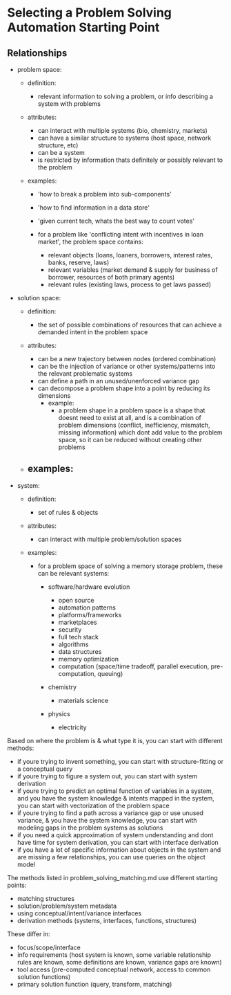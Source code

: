 # Selecting a Problem Solving Automation Starting Point


## Relationships

- problem space: 

	- definition: 
		- relevant information to solving a problem, or info describing a system with problems

	- attributes:
		- can interact with multiple systems (bio, chemistry, markets)
		- can have a similar structure to systems (host space, network structure, etc)
		- can be a system
		- is restricted by information thats definitely or possibly relevant to the problem

	- examples:
		- 'how to break a problem into sub-components'
		- 'how to find information in a data store'
		- 'given current tech, whats the best way to count votes'

		- for a problem like 'conflicting intent with incentives in loan market', the problem space contains:
			- relevant objects (loans, loaners, borrowers, interest rates, banks, reserve, laws)
			- relevant variables (market demand & supply for business of borrower, resources of both primary agents)
			- relevant rules (existing laws, process to get laws passed)

- solution space:

	- definition: 
		- the set of possible combinations of resources that can achieve a demanded intent in the problem space

	- attributes:
		- can be a new trajectory between nodes (ordered combination)
		- can be the injection of variance or other systems/patterns into the relevant problematic systems
		- can define a path in an unused/unenforced variance gap
		- can decompose a problem shape into a point by reducing its dimensions
			- example: 
				- a problem shape in a problem space is a shape that doesnt need to exist at all, and is a combination of problem dimensions (conflict, inefficiency, mismatch, missing information) which dont add value to the problem space, so it can be reduced without creating other problems

	- examples:
		- 

- system:

	- definition: 
		- set of rules & objects

	- attributes:
		- can interact with multiple problem/solution spaces

	- examples:

		- for a problem space of solving a memory storage problem, these can be relevant systems:
			
			- software/hardware evolution
				- open source
				- automation patterns
				- platforms/frameworks
				- marketplaces
				- security
				- full tech stack
				- algorithms
				- data structures
				- memory optimization
				- computation (space/time tradeoff, parallel execution, pre-computation, queuing)

			- chemistry
				- materials science

			- physics
				- electricity


Based on where the problem is & what type it is, you can start with different methods:
- if youre trying to invent something, you can start with structure-fitting or a conceptual query
- if youre trying to figure a system out, you can start with system derivation
- if youre trying to predict an optimal function of variables in a system, and you have the system knowledge & intents mapped in the system, you can start with vectorization of the problem space
- if youre trying to find a path across a variance gap or use unused variance, & you have the system knowledge, you can start with modeling gaps in the problem systems as solutions
- if you need a quick approximation of system understanding and dont have time for system derivation, you can start with interface derivation
- if you have a lot of specific information about objects in the system and are missing a few relationships, you can use queries on the object model

The methods listed in problem_solving_matching.md use different starting points:
- matching structures
- solution/problem/system metadata
- using conceptual/intent/variance interfaces
- derivation methods (systems, interfaces, functions, structures)

These differ in:
- focus/scope/interface
- info requirements (host system is known, some variable relationship rules are known, some definitions are known, variance gaps are known)
- tool access (pre-computed conceptual network, access to common solution functions)
- primary solution function (query, transform, matching)